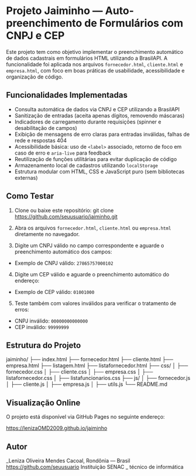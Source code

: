 # Projeto Jaiminho — Auto-preenchimento de Formulários com CNPJ e CEP

Este projeto tem como objetivo implementar o preenchimento automático de dados cadastrais em formulários HTML utilizando a BrasilAPI. A funcionalidade foi aplicada nos arquivos `fornecedor.html`, `cliente.html` e `empresa.html`, com foco em boas práticas de usabilidade, acessibilidade e organização de código.

## Funcionalidades Implementadas

- Consulta automática de dados via CNPJ e CEP utilizando a BrasilAPI
- Sanitização de entradas (aceita apenas dígitos, removendo máscaras)
- Indicadores de carregamento durante requisições (spinner e desabilitação de campos)
- Exibição de mensagens de erro claras para entradas inválidas, falhas de rede e respostas 404
- Acessibilidade básica: uso de `<label>` associado, retorno de foco em caso de erro e `aria-live` para feedback
- Reutilização de funções utilitárias para evitar duplicação de código
- Armazenamento local de cadastros utilizando `localStorage`
- Estrutura modular com HTML, CSS e JavaScript puro (sem bibliotecas externas)

## Como Testar

1. Clone ou baixe este repositório:
git clone https://github.com/seuusuario/jaiminho.git

2. Abra os arquivos `fornecedor.html`, `cliente.html` ou `empresa.html` diretamente no navegador.

3. Digite um CNPJ válido no campo correspondente e aguarde o preenchimento automático dos campos:
- Exemplo de CNPJ válido: `27865757000102`

4. Digite um CEP válido e aguarde o preenchimento automático do endereço:
- Exemplo de CEP válido: `01001000`

5. Teste também com valores inválidos para verificar o tratamento de erros:
- CNPJ inválido: `00000000000000`
- CEP inválido: `99999999`

## Estrutura do Projeto

jaiminho/ 
├── index.html 
├── fornecedor.html 
├── cliente.html 
├── empresa.html 
├── listagem.html 
├── listafornecedor.html 
├── css/ │ 
         ├── fornecedor.css │
                            ├── cliente.css │ 
                                            ├── empresa.css │ 
                                                            ├── listafornecedor.css │ 
                                                                                    ├── listafuncionarios.css 
                                                                                    ├── js/ │ 
                                                                                            ├── fornecedor.js │ 
                                                                                                              ├── cliente.js │ 
                                                                                                                             ├── empresa.js │ 
                                                                                                                                            ├── utils.js 
                                                                                                                                            └── README.md


## Visualização Online

O projeto está disponível via GitHub Pages no seguinte endereço:

https://lenizaOMD2009.github.io/jaiminho


## Autor

_Leniza Oliveira Mendes
        Cacoal, Rondônia — Brasil  
        https://github.com/seuusuario
        Instituição SENAC _ técnico de informática

